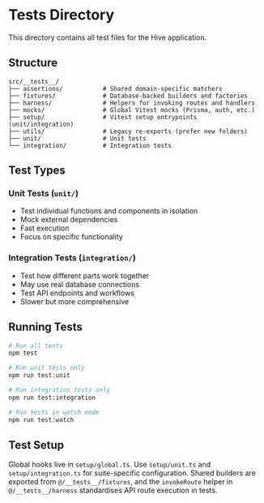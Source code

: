 # Tests Directory

This directory contains all test files for the Hive application.

## Structure

```
src/__tests__/
├── assertions/           # Shared domain-specific matchers
├── fixtures/             # Database-backed builders and factories
├── harness/              # Helpers for invoking routes and handlers
├── mocks/                # Global Vitest mocks (Prisma, auth, etc.)
├── setup/                # Vitest setup entrypoints (unit/integration)
├── utils/                # Legacy re-exports (prefer new folders)
├── unit/                 # Unit tests
└── integration/          # Integration tests
```

## Test Types

### Unit Tests (`unit/`)
- Test individual functions and components in isolation
- Mock external dependencies
- Fast execution
- Focus on specific functionality

### Integration Tests (`integration/`)
- Test how different parts work together
- May use real database connections
- Test API endpoints and workflows
- Slower but more comprehensive

## Running Tests

```bash
# Run all tests
npm test

# Run unit tests only
npm run test:unit

# Run integration tests only
npm run test:integration

# Run tests in watch mode
npm run test:watch
```

## Test Setup

Global hooks live in `setup/global.ts`. Use `setup/unit.ts` and `setup/integration.ts` for suite-specific configuration. Shared builders are exported from `@/__tests__/fixtures`, and the `invokeRoute` helper in `@/__tests__/harness` standardises API route execution in tests.
